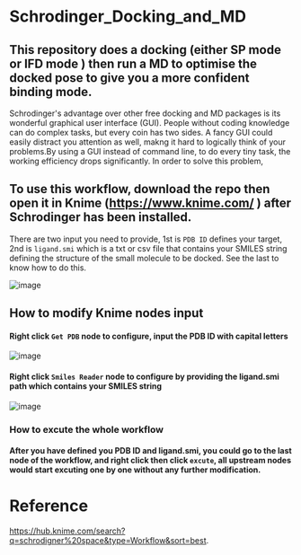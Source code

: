 
# Schrodinger_Docking_and_MD

## This repository does a docking (either SP mode or IFD mode ) then run a MD to optimise the docked pose to give you a more confident binding mode.

Schrodinger's advantage over other free docking and MD packages is its wonderful graphical user interface (GUI). People without coding knowledge can do complex tasks, but every coin has two sides. A fancy GUI could easily distract you attention as well, makng it hard to logically think of your problems.By using a GUI instead of command line,  to do every tiny task, the working efficiency drops significantly. In order to solve this problem,

## To use this workflow, download the repo then open it in Knime (https://www.knime.com/ ) after Schrodinger has been installed.

There are two input you need to provide, 1st is ```PDB ID``` defines your target, 2nd is ```ligand.smi``` which is a txt or csv file that contains your SMILES string defining the structure of the small molecule to be docked. See the last to know how to do this.

![image](https://user-images.githubusercontent.com/75652473/209549358-4be51f79-2fb8-452a-bd66-e6ae35029e60.png)


## How to modify Knime nodes input
#### Right click ```Get PDB``` node to configure, input the PDB ID with capital letters
![image](https://user-images.githubusercontent.com/75652473/209551022-8b68367a-bbb3-4c1d-b69a-a6ceee0853c5.png)

#### Right click ```Smiles Reader``` node to configure by providing the ligand.smi path which contains your SMILES string

![image](https://user-images.githubusercontent.com/75652473/209551248-d179831b-9dcc-4728-87dc-5419163644ec.png)

### How to excute the whole workflow
#### After you have defined you PDB ID and ligand.smi, you could go to the last node of the workflow, and right click then click ```excute```, all upstream nodes would start excuting one by one without any further modification.

# Reference 
https://hub.knime.com/search?q=schrodigner%20space&type=Workflow&sort=best.
